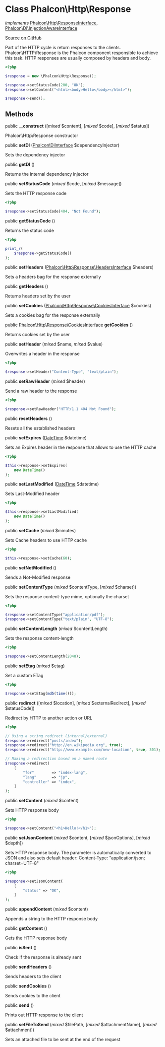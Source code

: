 # Class **Phalcon\\Http\\Response**

*implements* [Phalcon\Http\ResponseInterface](/[[language]]/[[version]]/api/Phalcon_Http_ResponseInterface), [Phalcon\Di\InjectionAwareInterface](/[[language]]/[[version]]/api/Phalcon_Di_InjectionAwareInterface)

<a href="https://github.com/phalcon/cphalcon/blob/master/phalcon/http/response.zep" class="btn btn-default btn-sm">Source on GitHub</a>

Part of the HTTP cycle is return responses to the clients.
Phalcon\\HTTP\\Response is the Phalcon component responsible to achieve this task.
HTTP responses are usually composed by headers and body.

```php
<?php

$response = new \Phalcon\Http\Response();

$response->setStatusCode(200, "OK");
$response->setContent("<html><body>Hello</body></html>");

$response->send();

```


## Methods
public  **__construct** ([*mixed* $content], [*mixed* $code], [*mixed* $status])

Phalcon\\Http\\Response constructor



public  **setDI** ([Phalcon\DiInterface](/[[language]]/[[version]]/api/Phalcon_DiInterface) $dependencyInjector)

Sets the dependency injector



public  **getDI** ()

Returns the internal dependency injector



public  **setStatusCode** (*mixed* $code, [*mixed* $message])

Sets the HTTP response code

```php
<?php

$response->setStatusCode(404, "Not Found");

```



public  **getStatusCode** ()

Returns the status code

```php
<?php

print_r(
    $response->getStatusCode()
);

```



public  **setHeaders** ([Phalcon\Http\Response\HeadersInterface](/[[language]]/[[version]]/api/Phalcon_Http_Response_HeadersInterface) $headers)

Sets a headers bag for the response externally



public  **getHeaders** ()

Returns headers set by the user



public  **setCookies** ([Phalcon\Http\Response\CookiesInterface](/[[language]]/[[version]]/api/Phalcon_Http_Response_CookiesInterface) $cookies)

Sets a cookies bag for the response externally



public [Phalcon\Http\Response\CookiesInterface](/[[language]]/[[version]]/api/Phalcon_Http_Response_CookiesInterface) **getCookies** ()

Returns cookies set by the user



public  **setHeader** (*mixed* $name, *mixed* $value)

Overwrites a header in the response

```php
<?php

$response->setHeader("Content-Type", "text/plain");

```



public  **setRawHeader** (*mixed* $header)

Send a raw header to the response

```php
<?php

$response->setRawHeader("HTTP/1.1 404 Not Found");

```



public  **resetHeaders** ()

Resets all the established headers



public  **setExpires** ([DateTime](http://php.net/manual/en/class.datetime.php) $datetime)

Sets an Expires header in the response that allows to use the HTTP cache

```php
<?php

$this->response->setExpires(
    new DateTime()
);

```



public  **setLastModified** ([DateTime](http://php.net/manual/en/class.datetime.php) $datetime)

Sets Last-Modified header

```php
<?php

$this->response->setLastModified(
    new DateTime()
);

```



public  **setCache** (*mixed* $minutes)

Sets Cache headers to use HTTP cache

```php
<?php

$this->response->setCache(60);

```



public  **setNotModified** ()

Sends a Not-Modified response



public  **setContentType** (*mixed* $contentType, [*mixed* $charset])

Sets the response content-type mime, optionally the charset

```php
<?php

$response->setContentType("application/pdf");
$response->setContentType("text/plain", "UTF-8");

```



public  **setContentLength** (*mixed* $contentLength)

Sets the response content-length

```php
<?php

$response->setContentLength(2048);

```



public  **setEtag** (*mixed* $etag)

Set a custom ETag

```php
<?php

$response->setEtag(md5(time()));

```



public  **redirect** ([*mixed* $location], [*mixed* $externalRedirect], [*mixed* $statusCode])

Redirect by HTTP to another action or URL

```php
<?php

// Using a string redirect (internal/external)
$response->redirect("posts/index");
$response->redirect("http://en.wikipedia.org", true);
$response->redirect("http://www.example.com/new-location", true, 301);

// Making a redirection based on a named route
$response->redirect(
    [
        "for"        => "index-lang",
        "lang"       => "jp",
        "controller" => "index",
    ]
);

```



public  **setContent** (*mixed* $content)

Sets HTTP response body

```php
<?php

$response->setContent("<h1>Hello!</h1>");

```



public  **setJsonContent** (*mixed* $content, [*mixed* $jsonOptions], [*mixed* $depth])

Sets HTTP response body. The parameter is automatically converted to JSON
and also sets default header: Content-Type: "application/json; charset=UTF-8"

```php
<?php

$response->setJsonContent(
    [
        "status" => "OK",
    ]
);

```



public  **appendContent** (*mixed* $content)

Appends a string to the HTTP response body



public  **getContent** ()

Gets the HTTP response body



public  **isSent** ()

Check if the response is already sent



public  **sendHeaders** ()

Sends headers to the client



public  **sendCookies** ()

Sends cookies to the client



public  **send** ()

Prints out HTTP response to the client



public  **setFileToSend** (*mixed* $filePath, [*mixed* $attachmentName], [*mixed* $attachment])

Sets an attached file to be sent at the end of the request



